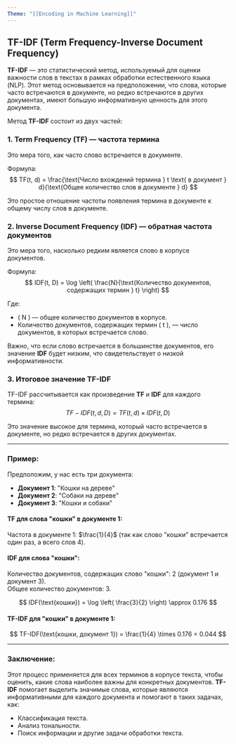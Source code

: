```yaml
---
Theme: "[[Encoding in Machine Learning]]"
---
```

## TF-IDF (Term Frequency-Inverse Document Frequency)

**TF-IDF** — это статистический метод, используемый для оценки важности слов в текстах в рамках обработки естественного языка (NLP). Этот метод основывается на предположении, что слова, которые часто встречаются в документе, но редко встречаются в других документах, имеют большую информативную ценность для этого документа.

Метод **TF-IDF** состоит из двух частей:

### 1. **Term Frequency (TF)** — частота термина

Это мера того, как часто слово встречается в документе.

Формула:
$$
TF(t, d) = \frac{\text{Число вхождений термина } t \text{ в документ } d}{\text{Общее количество слов в документе } d}
$$

Это простое отношение частоты появления термина в документе к общему числу слов в документе.

### 2. **Inverse Document Frequency (IDF)** — обратная частота документов

Это мера того, насколько редким является слово в корпусе документов.

Формула:
$$
IDF(t, D) = \log \left( \frac{N}{\text{Количество документов, содержащих термин } t} \right)
$$

Где:
- \( N \) — общее количество документов в корпусе.
- Количество документов, содержащих термин \( t \), — число документов, в которых встречается слово.

Важно, что если слово встречается в большинстве документов, его значение **IDF** будет низким, что свидетельствует о низкой информативности.

### 3. Итоговое значение **TF-IDF**

TF-IDF рассчитывается как произведение **TF** и **IDF** для каждого термина:
$$
TF-IDF(t, d, D) = TF(t, d) \times IDF(t, D)
$$

Это значение высокое для термина, который часто встречается в документе, но редко встречается в других документах.

---

### Пример:

Предположим, у нас есть три документа:

- **Документ 1**: "Кошки на дереве"
- **Документ 2**: "Собаки на дереве"
- **Документ 3**: "Кошки и собаки"

#### TF для слова "кошки" в документе 1:
Частота в документе 1: $\frac{1}{4}$  (так как слово "кошки" встречается один раз, а всего слов 4).

#### IDF для слова "кошки":
Количество документов, содержащих слово "кошки": 2 (документ 1 и документ 3).  
Общее количество документов: 3.

$$
IDF(\text{кошки}) = \log \left( \frac{3}{2} \right) \approx 0.176
$$

#### TF-IDF для "кошки" в документе 1:
$$
TF-IDF(\text{кошки, документ 1}) = \frac{1}{4} \times 0.176 = 0.044
$$

---

### Заключение:
Этот процесс применяется для всех терминов в корпусе текста, чтобы оценить, какие слова наиболее важны для конкретных документов. **TF-IDF** помогает выделить значимые слова, которые являются информативными для каждого документа и помогают в таких задачах, как:
- Классификация текста.
- Анализ тональности.
- Поиск информации и другие задачи обработки текста.
